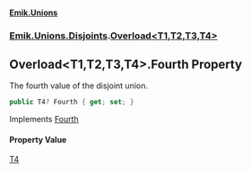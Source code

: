 #### [Emik.Unions](index.md 'index')
### [Emik.Unions.Disjoints](Emik.Unions.Disjoints.md 'Emik.Unions.Disjoints').[Overload&lt;T1,T2,T3,T4&gt;](Overload_T1,T2,T3,T4_.md 'Emik.Unions.Disjoints.Overload<T1,T2,T3,T4>')

## Overload<T1,T2,T3,T4>.Fourth Property

The fourth value of the disjoint union.

```csharp
public T4? Fourth { get; set; }
```

Implements [Fourth](IEither_T1,T2,T3,T4_.Fourth().md 'Emik.Unions.Disjoints.IEither<T1,T2,T3,T4>.Fourth')

#### Property Value
[T4](Overload_T1,T2,T3,T4_.md#Emik.Unions.Disjoints.Overload_T1,T2,T3,T4_.T4 'Emik.Unions.Disjoints.Overload<T1,T2,T3,T4>.T4')